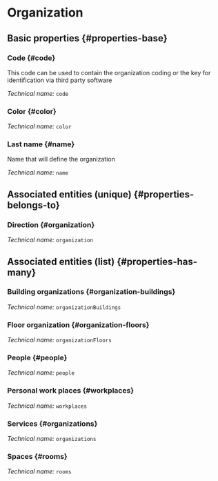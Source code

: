 # Organization
<!--- THIS FILE IS GENERATED PLEASE DO NOT EDIT IT DIRECTLY --->



## Basic properties {#properties-base}

### Code {#code}

This code can be used to contain the organization coding or the key for identification via third party software

*Technical name:* ```code```

### Color {#color}



*Technical name:* ```color```

### Last name {#name}

Name that will define the organization

*Technical name:* ```name```


## Associated entities (unique) {#properties-belongs-to}

### Direction {#organization}



*Technical name:* ```organization```


## Associated entities (list) {#properties-has-many}

### Building organizations {#organization-buildings}



*Technical name:* ```organizationBuildings```

### Floor organization {#organization-floors}



*Technical name:* ```organizationFloors```

### People {#people}



*Technical name:* ```people```

### Personal work places {#workplaces}



*Technical name:* ```workplaces```

### Services {#organizations}



*Technical name:* ```organizations```

### Spaces {#rooms}



*Technical name:* ```rooms```




